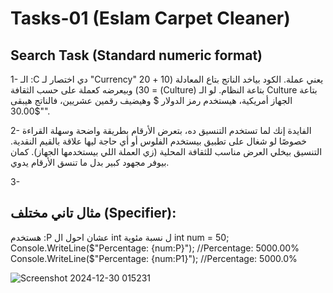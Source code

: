 # Tasks-01 (Eslam Carpet Cleaner)

## Search Task (Standard numeric format)
1-
الـ :C دي اختصار لـ "Currency" يعني عملة.
الكود بياخد الناتج بتاع المعادلة (10 + 20 = 30) وبيعرضه كعملة على حسب الثقافة (Culture) بتاعة النظام.
لو الـ Culture بتاعة الجهاز أمريكية، هيستخدم رمز الدولار $ وهيضيف رقمين عشريين، فالناتج هيبقى "$30.00".


2- 
الفايدة إنك لما تستخدم التنسيق ده، بتعرض الأرقام بطريقة واضحة وسهلة القراءة خصوصًا لو شغال على تطبيق بيستخدم الفلوس أو أي حاجة ليها علاقة بالقيم النقدية.
التنسيق بيخلي العرض مناسب للثقافة المحلية (زي العملة اللي بيستخدمها الجهاز).
كمان بيوفر مجهود كبير بدل ما تنسق الأرقام يدوي.

3-

## مثال تاني  مختلف (Specifier):
هستخدم :P عشان احول ال int ل نسبة مئوية
int num = 50;  
Console.WriteLine($"Percentage: {num:P}"); //Percentage: 5000.00% 
Console.WriteLine($"Percentage: {num:P1}"); //Percentage: 5000.0% 

![Screenshot 2024-12-30 015231](https://github.com/user-attachments/assets/7e6a0940-599c-4121-9707-2587dce2323b)

